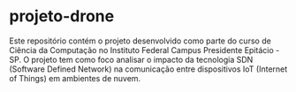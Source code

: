 # projeto-drone
Este repositório contém o projeto desenvolvido como parte do curso de Ciência da Computação no Instituto Federal Campus Presidente Epitácio - SP. O projeto tem como foco analisar o impacto da tecnologia SDN (Software Defined Network) na comunicação entre dispositivos IoT (Internet of Things) em ambientes de nuvem.
